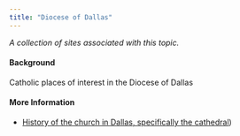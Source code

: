 ```yaml
---
title: "Diocese of Dallas"
---
```



*A collection of sites associated with this topic.*

#### Background

Catholic places of interest in the Diocese of Dallas

#### More Information
* [History of the church in Dallas, specifically the cathedral](https://dallaspioneer.org/sacred-heart-guadalupe-cathedral/))




